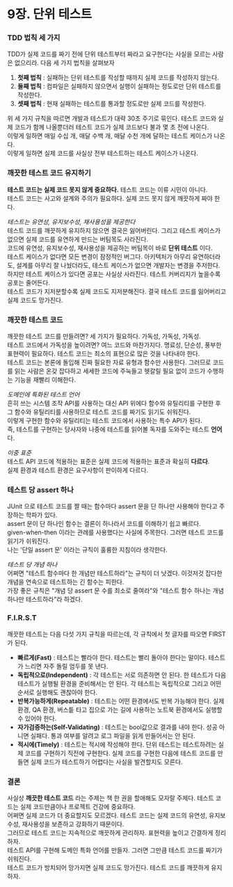 9장. 단위 테스트
===========

### TDD 법칙 세 가지
TDD가 실제 코드를 짜기 전에 단위 테스트부터 짜라고 요구한다는 사실을 모르는 사람은 없으리라. 다음 세 가지 법칙을 살펴보자  

1. **첫째 법칙** : 실패하는 단위 테스트를 작성할 때까지 실제 코드를 작성하지 않는다.  
2. **둘째 법칙** : 컴파일은 실패하지 않으면서 실행이 실패하는 정도로만 단위 테스트를 작성한다.  
3. **셋째 법칙** : 현재 실패하는 테스트를 통과할 정도로만 실제 코드를 작성한다.  

위 세 가지 규칙을 따르면 개발과 테스트가 대략 30초 주기로 묶인다. 테스트 코드와 실제 코드가 함께 나올뿐더러 테스트 코드가 실제 코드보다 불과 몇 초 전에 나온다.  
이렇게 일하면 매일 수십 개, 매달 수백 개, 매달 수천 개에 달하는 테스트 케이스가 나온다.  
이렇게 일하면 실제 코드를 사실상 전부 테스트하는 테스트 케이스가 나온다.  


### 깨끗한 테스트 코드 유지하기
**테스트 코드는 실제 코드 못지 않게 중요하다.** 테스트 코드는 이류 시민이 아니다.  
테스트 코드는 사고와 설계와 주의가 필요하다. 실제 코드 못지 않게 깨끗하게 짜야 한다.  

_테스트는 유연성, 유지보수성, 재사용성을 제공한다_  
테스트 코드를 깨끗하게 유지하지 않으면 결국은 잃어버린다. 그리고 테스트 케이스가 없으면 실제 코드를 유연하게 만드는 버팀목도 사라진다.  
코드에 유연성, 유지보수성, 재사용성을 제공하는 버팀목이 바로 **단위 테스트** 이다.  
테스트 케이스가 없다면 모든 변경이 잠정적인 버그다. 아키텍처가 아무리 유연하더라도, 설계를 아무리 잘 나눴더라도, 테스트 케이스가 없으면 개발자는 변경을 주저한다.  
하지만 테스트 케이스가 있다면 공포는 사실상 사라진다. 테스트 커버리지가 높을수록 공포는 줄어든다.  
테스트 코드가 지저분할수록 실제 코드도 지저분해진다. 결국 테스트 코드를 잃어버리고 실제 코드도 망가진다.  


### 깨끗한 테스트 코드
깨끗한 테스트 코드를 만들려면? 세 가지가 필요하다. 가독성, 가독성, 가독성.  
테스트 코드에서 가독성을 높이려면? 여느 코드와 마찬가지다. 명료성, 단순성, 풍부한 표현력이 필요하다. 테스트 코드는 최소의 표현으로 많은 것을 나타내야 한다.  
테스트 코드는 본론에 돌입해 진짜 필요한 자료 유형과 함수만 사용한다. 그러므로 코드를 읽는 사람은 온갖 잡다하고 세세한 코드에 주눅들고 헷갈릴 필요 없이 코드가 수행하는 기능을 재빨리 이해한다.  


_도메인에 특화된 테스트 언어_  
흔히 쓰는 시스템 조작 API를 사용하는 대신 API 위에다 함수와 유틸리티를 구현한 후 그 함수와 유틸리티를 사용하므로 테스트 코드를 짜기도 읽기도 쉬워진다.  
이렇게 구현한 함수와 유틸리티는 테스트 코드에서 사용하는 특수 API가 된다.  
즉, 테스트를 구현하는 당사자와 나중에 테스트를 읽어볼 독자를 도와주는 테스트 **언어** 다.  

_이중 표준_  
테스트 API 코드에 적용하는 표준은 실제 코드에 적용하는 표준과 확실히 **다르다**.  
실제 환경과 테스트 환경은 요구사항이 판이하게 다르다.  


### 테스트 당 assert 하나
JUnit 으로 테스트 코드를 짤 때는 함수마다 assert 문을 단 하나만 사용해야 한다고 주장하는 학파가 있다.  
assert 문이 단 하나인 함수는 결론이 하나라서 코드를 이해하기 쉽고 빠르다.  
given-when-then 이라는 관례를 사용했다는 사실에 주목한다. 그러면 테스트 코드를 읽기가 쉬워진다.  
나는 '단일 assert 문' 이라는 규칙이 훌륭한 지침이라 생각한다.  


_테스트 당 개념 하나_  
어쩌면 "테스트 함수마다 한 개념만 테스트하라"는 규칙이 더 낫겠다. 이것저것 잡다한 개념을 연속으로 테스트하는 긴 함수는 피한다.  
가장 좋은 규칙은 "개념 당 assert 문 수를 최소로 줄여라"와 "테스트 함수 하나는 개념 하나만 테스트하라"라 하겠다.  


### F.I.R.S.T
깨끗한 테스트는 다음 다섯 가지 규칙을 따르는데, 각 규칙에서 첫 글자를 따오면 FIRST가 된다.  
 - **빠르게(Fast)** : 테스트는 빨라야 한다. 테스트는 빨리 돌아야 한다는 말이다. 테스트가 느리면 자주 돌릴 엄두를 못 낸다.  
 - **독립적으로(Independent)** : 각 테스트는 서로 의존하면 안 된다. 한 테스트가 다음 테스트가 실행될 환경을 준비해서는 안 된다. 각 테스트는 독립적으로 그리고 어떤 순서로 실행해도 괜찮아야 한다.
 - **반복가능하게(Repeatable)** : 테스트는 어떤 환경에서도 반복 가능해야 한다. 실제 환경, QA 환경, 버스틑 타고 집으로 가는 길에 사용하는 노트북 환경에서도 실행할 수 있어야 한다.  
 - **자가검증하는(Self-Validating)** : 테스트는 bool값으로 결과를 내야 한다. 성공 아니면 실패다. 통과 여부를 알려고 로그 파일을 읽게 만들어서는 안 된다.  
 - **적시에(Timely)** : 테스트는 적시에 작성해야 한다. 단위 테스트는 테스트하려는 실제 코드를 구현하기 직전에 구현한다. 실제 코드를 구현한 다음에 테스트 코드를 만들면 실제 코드가 테스트하기 어렵다는 사실을 발견할지도 모른다.  
 


### 결론
사실상 **깨끗한 테스트 코드** 라는 주제는 책 한 권을 할애해도 모자랄 주제다. 테스트 코드는 실제 코드만큼이나 프로젝트 건강에 중요하다.  
어쩌면 실제 코드가 더 중요할지도 모르겠다. 테스트 코드는 실제 코드의 유연성, 유지보수성, 재사용성을 보존하고 강화하기 때문이다.  
그러므로 테스트 코드는 지속적으로 깨끗하게 관리하자. 표현력을 높이고 간결하게 정리하자.  
테스트 API를 구현해 도메인 특화 언어를 만들자. 그러면 그만큼 테스트 코드를 짜기가 쉬워진다.  
테스트 코드가 방치되어 망가지면 실제 코드도 망가진다. 테스트 코드를 깨끗하게 유지하자.  
